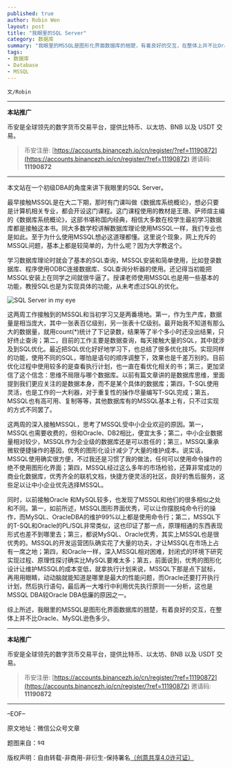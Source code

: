 ```yaml
---
published: true
author: Robin Wen
layout: post
title: "我眼里的SQL Server"
category: 数据库
summary: "我眼里的MSSQL是图形化界面数据库的翘楚，有着良好的交互，在整体上并不比Oracle、MySQL逊色多少。"
tags:
- 数据库
- Database
- MSSQL
---
```


`文/Robin`

***

**本站推广**

币安是全球领先的数字货币交易平台，提供比特币、以太坊、BNB 以及 USDT 交易。

> 币安注册: [https://accounts.binancezh.io/cn/register/?ref=11190872](https://accounts.binancezh.io/cn/register/?ref=11190872)
> 邀请码: **11190872**

***

本文站在一个初级DBA的角度来讲下我眼里的SQL Server。

最早接触MSSQL是在大二下期，那时有门课叫做《数据库系统概论》，想必只要是计算机相关专业，都会开设这门课程。这门课程使用的教材是王珊、萨师煊主编的《数据库系统概论》，这部书堪称国内经典，相信大多数在校学生最初学习数据库都是接触这本书。同大多数学校讲解数据库理论使用MSSQL一样，我们专业也是如此。至于为什么使用MSSQL想必这道理都懂。这里说个现象，网上充斥的MSSQL问题，基本上都是较简单的，为什么呢？因为大学教这个。

学习数据库理论时就会了基本的SQL查询，MSSQL安装和简单使用，比如登录数据库、程序使用ODBC连接数据库、SQL查询分析器的使用。还记得当初能把MSSQL安装上在同学之间就很牛逼了。授课老师使用MSSQL也是用一些基本的功能，教授SQL也是为实现具体的功能，从未考虑过SQL的优化。

![SQL Server in my eye](https://cdn.dbarobin.com/iI2jZCK.jpg)

这两周工作接触到的MSSQL和当初学习又是两番境地。第一，作为生产库，数据量是相当庞大，其中一张表百亿级别，另一张表十亿级别。最开始我不知道有那么大的数据量，就用count(*)统计了下记录数，结果等了半个多小时还没出结果，只好终止查询；第二，目前的工作主要是数据查询，每天接触大量的SQL，其中就涉及到SQL优化。最近把SQL优化好好地学习下，也总结了很多优化技巧。实现同样的功能，使用不同的SQL，哪怕是语句的顺序调整下，效果也是千差万别的。目前优化过程中使用较多的是查看执行计划，也一直在看优化相关的书；第三，更加坚信了这个信念：思维不局限与哪个数据库。以前有篇文章讲的是数据库思维，里面提到我们更应关注的是数据本身，而不是某个具体的数据库；第四，T-SQL使用灵活，也是工作的一大利器，对于重复性的操作尽量编写T-SQL完成；第五，MSSQL也有高可用、复制等等，其他数据库有的MSSQL基本上有，只不过实现的方式不同罢了。

这两周的深入接触MSSQL，思考了MSSQL受中小企业欢迎的原因。第一，MSSQL也需要收费的，但和Oracle、DB2相比，便宜太多；第二，中小企业数据量相对较少，MSSQL作为企业级的数据库还是可以胜任的；第三，MSSQL秉承微软便捷操作的基因，优秀的图形化设计减少了大量的维护成本。说实话，MSSQL使用确实很方便，不过我还是习惯了我的做法，任何可以使用命令操作的绝不使用图形化界面；第四，MSSQL经过这么多年的市场检验，还算非常成功的商业化数据库，优秀齐全的联机文档，快捷方便灵活的社区，良好的售后服务，这些足以让中小企业优先选择MSSQL。

同时，以前接触Oracle 和MySQL较多，也发现了MSSQL和他们的很多相似之处和不同。第一，如前所述，MSSQL图形界面优秀，可以让你摆脱纯命令行的操作，而MySQL、OracleDBA的维护99%以上都是使用命令行；第二，MSSQL下的T-SQL和Oracle的PL/SQL非常类似，这也印证了那一点，原理相通的东西表现形式也差不到哪里去；第三，都说MySQL、Oracle优秀，其实上MSSQL也是很优秀的。MSSQL的开发运营团队确实花了大量的功夫，才让MSSQL在市场上占有一席之地；第四，和Oracle一样，深入MSSQL相对困难，封闭式的环境下研究实现过程、原理性探讨确实比MySQL要难太多；第五，前面说到，优秀的图形化设计让维护MSSQL的成本变低，就拿执行计划来说，MSSQL下那是点下鼠标，再用用眼睛，动动脑就能知道是哪里是最大的性能问题，而Oracle还要打开执行计划，然后执行语句，最后再一大堆行中利用优先执行原则一一分析，这也是MSSQL DBA较Oracle DBA低廉的原因之一。

综上所述，我眼里的MSSQL是图形化界面数据库的翘楚，有着良好的交互，在整体上并不比Oracle、MySQL逊色多少。

***

**本站推广**

币安是全球领先的数字货币交易平台，提供比特币、以太坊、BNB 以及 USDT 交易。

> 币安注册: [https://accounts.binancezh.io/cn/register/?ref=11190872](https://accounts.binancezh.io/cn/register/?ref=11190872)
> 邀请码: **11190872**

***

–EOF–

原文地址：微信公众号文章

题图来自：<a href="http://invisibleflamelight.wordpress.com/2013/03/09/sql-server-como-resolver-problemas-relacionados-a-conflitos-de-collation/" target="_blank"><img src="https://cdn.dbarobin.com/kG2Wr20.png" title="sql server in my eye" border="0" alt="sql server in my eye" height="16px" width="16px" /></a>

版权声明：自由转载-非商用-非衍生-保持署名<a href="http://creativecommons.org/licenses/by-nc-nd/4.0/deed.zh" target="_blank">（创意共享4.0许可证）</a>
